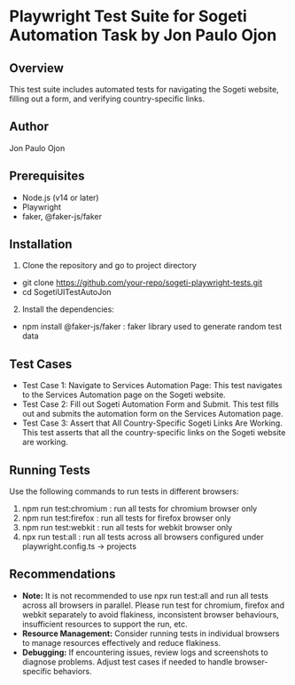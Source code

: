 # Playwright Test Suite for Sogeti Automation Task by Jon Paulo Ojon
## Overview
This test suite includes automated tests for navigating the Sogeti website, filling out a form, and verifying country-specific links.

## Author
Jon Paulo Ojon

## Prerequisites
* Node.js (v14 or later)
* Playwright
* faker, @faker-js/faker

## Installation
1. Clone the repository and go to project directory
- git clone https://github.com/your-repo/sogeti-playwright-tests.git
- cd SogetiUITestAutoJon

2. Install the dependencies:
- npm install @faker-js/faker       : faker library used to generate random test data

## Test Cases
- Test Case 1: Navigate to Services Automation Page: This test navigates to the Services Automation page on the Sogeti website.
- Test Case 2: Fill out Sogeti Automation Form and Submit. This test fills out and submits the automation form on the Services Automation page.
- Test Case 3: Assert that All Country-Specific Sogeti Links Are Working. This test asserts that all the country-specific links on the Sogeti website are working.

## Running Tests
Use the following commands to run tests in different browsers:
1. npm run test:chromium    : run all tests for chromium browser only
2. npm run test:firefox     : run all tests for firefox browser only
3. npm run test:webkit      : run all tests for webkit browser only
4. npx run test:all         : run all tests across all browsers configured under playwright.config.ts -> projects

## Recommendations
- **Note:** It is not recommended to use npx run test:all and run all tests across all browsers in parallel. Please run test for chromium, firefox and webkit separately to avoid flakiness, inconsistent browser behaviours, insufficient resources to support the run, etc.
- **Resource Management:** Consider running tests in individual browsers to manage resources effectively and reduce flakiness.
- **Debugging:** If encountering issues, review logs and screenshots to diagnose problems. Adjust test cases if needed to handle browser-specific behaviors.